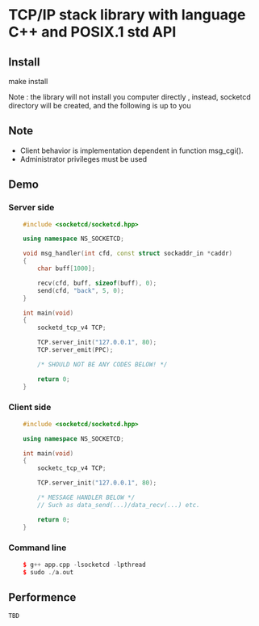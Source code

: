# TCP/IP stack library with language C++ and POSIX.1 std API

## Install

make install

Note : the library will not install you computer directly
	   , instead, socketcd directory will be created, and the following is up to you 

## Note

* Client behavior is implementation dependent in function msg_cgi(). 
* Administrator privileges must be used 

## Demo

### Server side

```C++
    #include <socketcd/socketcd.hpp>

	using namespace NS_SOCKETCD;

    void msg_handler(int cfd, const struct sockaddr_in *caddr)
    {
        char buff[1000];

        recv(cfd, buff, sizeof(buff), 0);
        send(cfd, "back", 5, 0);
    }

    int main(void)
    {
		socketd_tcp_v4 TCP;

		TCP.server_init("127.0.0.1", 80);
		TCP.server_emit(PPC);

        /* SHOULD NOT BE ANY CODES BELOW! */

        return 0;
    }
```

### Client side

```C++
    #include <socketcd/socketcd.hpp>

	using namespace NS_SOCKETCD;

    int main(void)
    {
		socketc_tcp_v4 TCP;

		TCP.server_init("127.0.0.1", 80);

        /* MESSAGE HANDLER BELOW */
		// Such as data_send(...)/data_recv(...) etc.

        return 0;
    }
```

### Command line

```C++
    $ g++ app.cpp -lsocketcd -lpthread
	$ sudo ./a.out
```

## Performence
	TBD

